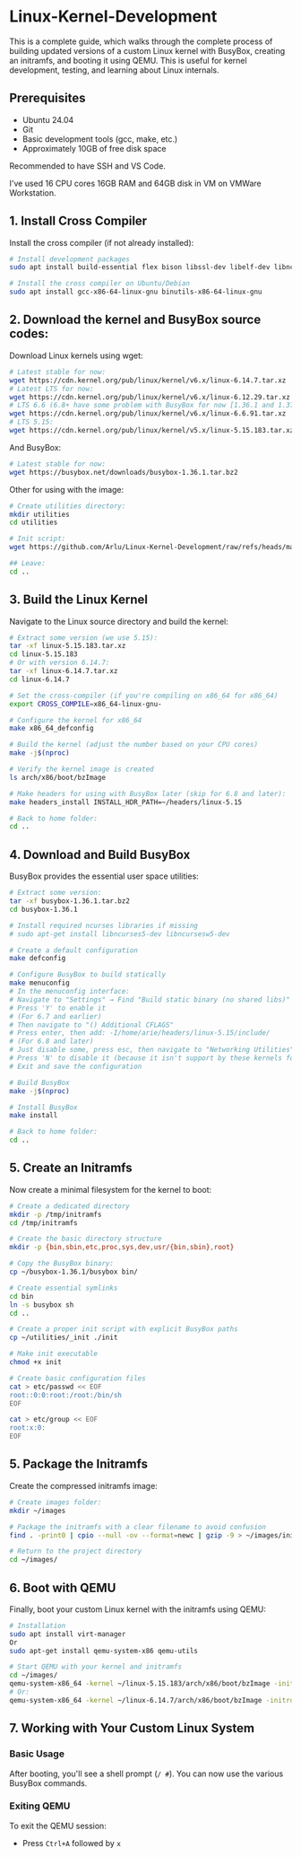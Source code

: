 # Linux-Kernel-Development

This is a complete guide, which walks through the complete process of building updated versions of a custom Linux kernel with BusyBox, creating an initramfs, and booting it using QEMU. This is useful for kernel development, testing, and learning about Linux internals.

## Prerequisites

- Ubuntu 24.04
- Git
- Basic development tools (gcc, make, etc.)
- Approximately 10GB of free disk space

Recommended to have SSH and VS Code.

I've used 16 CPU cores 16GB RAM and 64GB disk in VM on VMWare Workstation.

## 1. Install Cross Compiler

Install the cross compiler (if not already installed):

```bash
# Install development packages
sudo apt install build-essential flex bison libssl-dev libelf-dev libncurses5-dev libncursesw5-dev

# Install the cross compiler on Ubuntu/Debian
sudo apt install gcc-x86-64-linux-gnu binutils-x86-64-linux-gnu

```

## 2. Download the kernel and BusyBox source codes:

Download Linux kernels using wget:

```bash
# Latest stable for now:
wget https://cdn.kernel.org/pub/linux/kernel/v6.x/linux-6.14.7.tar.xz
# Latest LTS for now:
wget https://cdn.kernel.org/pub/linux/kernel/v6.x/linux-6.12.29.tar.xz
# LTS 6.6 (6.8+ have some problem with BusyBox for now [1.36.1 and 1.37.0])
wget https://cdn.kernel.org/pub/linux/kernel/v6.x/linux-6.6.91.tar.xz
# LTS 5.15:
wget https://cdn.kernel.org/pub/linux/kernel/v5.x/linux-5.15.183.tar.xz
```

And BusyBox:
```bash
# Latest stable for now:
wget https://busybox.net/downloads/busybox-1.36.1.tar.bz2
```

Other for using with the image:
```bash
# Create utilities directory:
mkdir utilities
cd utilities

# Init script:
wget https://github.com/Arlu/Linux-Kernel-Development/raw/refs/heads/main/_init

## Leave:
cd ..
```

## 3. Build the Linux Kernel

Navigate to the Linux source directory and build the kernel:

```bash
# Extract some version (we use 5.15):
tar -xf linux-5.15.183.tar.xz
cd linux-5.15.183
# Or with version 6.14.7:
tar -xf linux-6.14.7.tar.xz
cd linux-6.14.7

# Set the cross-compiler (if you're compiling on x86_64 for x86_64)
export CROSS_COMPILE=x86_64-linux-gnu-

# Configure the kernel for x86_64
make x86_64_defconfig

# Build the kernel (adjust the number based on your CPU cores)
make -j$(nproc)

# Verify the kernel image is created
ls arch/x86/boot/bzImage

# Make headers for using with BusyBox later (skip for 6.8 and later):
make headers_install INSTALL_HDR_PATH=~/headers/linux-5.15

# Back to home folder:
cd ..
```

## 4. Download and Build BusyBox

BusyBox provides the essential user space utilities:

```bash
# Extract some version:
tar -xf busybox-1.36.1.tar.bz2
cd busybox-1.36.1

# Install required ncurses libraries if missing
# sudo apt-get install libncurses5-dev libncursesw5-dev

# Create a default configuration
make defconfig

# Configure BusyBox to build statically
make menuconfig
# In the menuconfig interface:
# Navigate to "Settings" → Find "Build static binary (no shared libs)"
# Press 'Y' to enable it
# (For 6.7 and earlier)
# Then navigate to "() Additional CFLAGS"
# Press enter, then add: -I/home/arie/headers/linux-5.15/include/
# (For 6.8 and later)
# Just disable some, press esc, then navigate to "Networking Utilities" → Find "tc (8.3 kb)"
# Press 'N' to disable it (because it isn't support by these kernels for now)
# Exit and save the configuration

# Build BusyBox
make -j$(nproc)

# Install BusyBox
make install

# Back to home folder:
cd ..
```

## 5. Create an Initramfs

Now create a minimal filesystem for the kernel to boot:

```bash
# Create a dedicated directory
mkdir -p /tmp/initramfs
cd /tmp/initramfs

# Create the basic directory structure
mkdir -p {bin,sbin,etc,proc,sys,dev,usr/{bin,sbin},root}

# Copy the BusyBox binary:
cp ~/busybox-1.36.1/busybox bin/

# Create essential symlinks
cd bin
ln -s busybox sh
cd ..

# Create a proper init script with explicit BusyBox paths
cp ~/utilities/_init ./init

# Make init executable
chmod +x init

# Create basic configuration files
cat > etc/passwd << EOF
root::0:0:root:/root:/bin/sh
EOF

cat > etc/group << EOF
root:x:0:
EOF
```

## 5. Package the Initramfs

Create the compressed initramfs image:

```bash
# Create images folder:
mkdir ~/images

# Package the initramfs with a clear filename to avoid confusion
find . -print0 | cpio --null -ov --format=newc | gzip -9 > ~/images/initramfs.cpio.gz

# Return to the project directory
cd ~/images/
```

## 6. Boot with QEMU

Finally, boot your custom Linux kernel with the initramfs using QEMU:

```bash
# Installation
sudo apt install virt-manager
Or
sudo apt-get install qemu-system-x86 qemu-utils

# Start QEMU with your kernel and initramfs
cd ~/images/
qemu-system-x86_64 -kernel ~/linux-5.15.183/arch/x86/boot/bzImage -initrd initramfs.cpio.gz -append "console=ttyS0 nokaslr" -nographic -m 512M
# Or:
qemu-system-x86_64 -kernel ~/linux-6.14.7/arch/x86/boot/bzImage -initrd initramfs.cpio.gz -append "console=ttyS0 nokaslr" -nographic -m 512M

```

## 7. Working with Your Custom Linux System

### Basic Usage
After booting, you'll see a shell prompt (`/ #`). You can now use the various BusyBox commands.

### Exiting QEMU
To exit the QEMU session:
- Press `Ctrl+A` followed by `x`